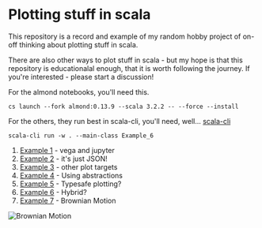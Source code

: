 # Plotting stuff in scala

This repository is a record and example of my random hobby project 
of on-off thinking about plotting stuff in scala. 

There are also other ways to plot stuff in scala - but my hope is that this repository is educationalal enough, that it is worth following the journey. If you're interested - please start a discussion!

For the almond notebooks, you'll need this. 

```cs launch --fork almond:0.13.9 --scala 3.2.2 -- --force --install```

For the others, they run best in scala-cli, you'll need, well... 
[scala-cli](https://scala-cli.virtuslab.org)

`scala-cli run -w . --main-class Example_6`

1. [Example 1](src/Example_1.ipynb) - vega and jupyter
2. [Example 2](src/Example_2.ipynb) - it's just JSON!
3. [Example 3](main/scala/Example_3.scala) - other plot targets
4. [Example 4](Example_4.ipynb) - Using abstractions
5. [Example 5](Example_5.ipynb) - Typesafe plotting?
6. [Example 6](Example_6.ipynb) - Hybrid?
7. [Example 7](Example_7.ipynb) - Brownian Motion

![Brownian Motion](/src/main/scala/Brownian.gif)
